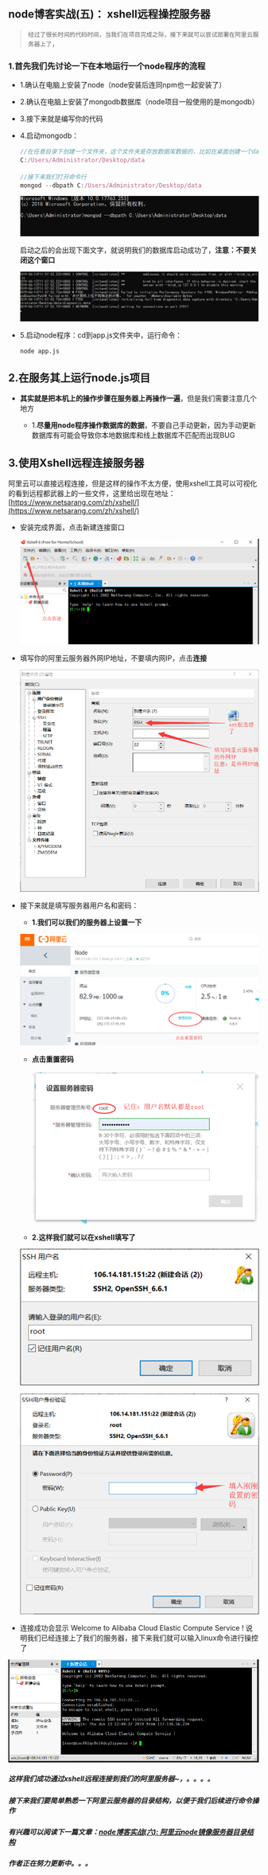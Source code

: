 ## node博客实战(五)： xshell远程操控服务器

> `经过了很长时间的代码时间，当我们在项目完成之际，接下来就可以尝试部署在阿里云服务器上了`，

### 1.首先我们先讨论一下在本地运行一个node程序的流程

- 1.确认在电脑上安装了node（node安装后连同npm也一起安装了）

- 2.确认在电脑上安装了mongodb数据库（node项目一般使用的是mongodb）

- 3.接下来就是编写你的代码

- 4.启动mongodb：

  ```javascript
  //在任意目录下创建一个文件夹，这个文件夹是存放数据库数据的，比如在桌面创建一个data文件夹，绝对路径如下
  C:/Users/Administrator/Desktop/data
  
  //接下来我们打开命令行
  mongod --dbpath C:/Users/Administrator/Desktop/data
  ```

  ![3](/blogItems/blogBuild/5/3.png)

  启动之后的会出现下面文字，就说明我们的数据库启动成功了，**注意：不要关闭这个窗口**

  ![4](/blogItems/blogBuild/5/4.png)

- 5.启动node程序：cd到app.js文件夹中，运行命令：

  ```
  node app.js
  ```

## 2.在服务其上运行node.js项目

- **其实就是把本机上的操作步骤在服务器上再操作一遍**，但是我们需要注意几个地方

  - 1.**尽量用node程序操作数据库的数据**，不要自己手动更新，因为手动更新数据库有可能会导致你本地数据库和线上数据库不匹配而出现BUG

  

## 3.使用Xshell远程连接服务器

阿里云可以直接远程连接，但是这样的操作不太方便，使用xshell工具可以可视化的看到远程都武器上的一些文件，这里给出现在地址：  [https://www.netsarang.com/zh/xshell/](https://www.netsarang.com/zh/xshell/)

- 安装完成界面，点击新建连接窗口

  ![6](/blogItems/blogBuild/5/6.png)

- 填写你的阿里云服务器外网IP地址，不要填内网IP，点击**连接**

  ![8](/blogItems/blogBuild/5/8.png)

- 接下来就是填写服务器用户名和密码：

  - **1.我们可以我们的服务器上设置一下**

  ![9](/blogItems/blogBuild/5/9.png)

  - **点击重置密码**

    ![10](/blogItems/blogBuild/5/11.png)

  -   **2.这样我们就可以在xshell填写了**

  ![12](/blogItems/blogBuild/5/12.png)

  ![13](/blogItems/blogBuild/5/13.png)

-   连接成功会显示   Welcome to Alibaba Cloud Elastic Compute Service ! 说明我们已经连接上了我们的服务器，接下来我们就可以输入linux命令进行操控了

  ![14](/blogItems/blogBuild/5/14.png)

  

##### 这样我们成功通过xshell远程连接到我们的阿里服务器~，。。。。

##### 接下来我们要简单熟悉一下阿里云服务器的目录结构，以便于我们后续进行命令操作

##### 有兴趣可以阅读下一篇文章：[node博客实战(六): 阿里云node镜像服务器目录结构](http://www.hongli.live/#/BlogItems/blogBuild/6)

##### 作者正在努力更新中。。。